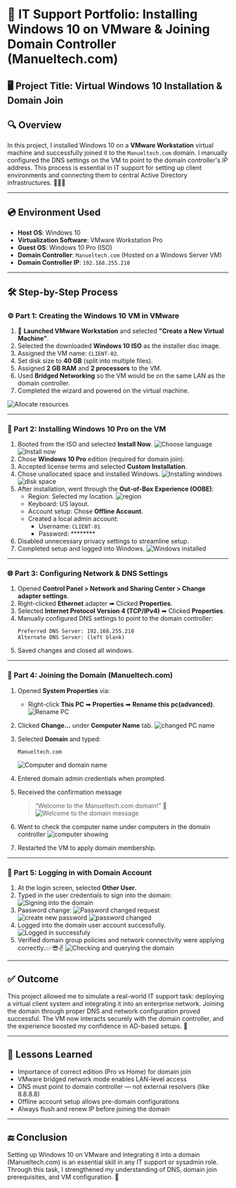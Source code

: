 # 🧰 IT Support Portfolio: Installing Windows 10 on VMware & Joining Domain Controller (Manueltech.com)

## 🖥️ Project Title: Virtual Windows 10 Installation & Domain Join

## 🔍 Overview  
In this project, I installed Windows 10 on a **VMware Workstation** virtual machine and successfully joined it to the `Manueltech.com` domain. I manually configured the DNS settings on the VM to point to the domain controller's IP address. This process is essential in IT support for setting up client environments and connecting them to central Active Directory infrastructures. 💼🧑‍💻

---

## 💿 Environment Used
- **Host OS**: Windows 10
- **Virtualization Software**: VMware Workstation Pro
- **Guest OS**: Windows 10 Pro (ISO)
- **Domain Controller**: `Manueltech.com` (Hosted on a Windows Server VM)
- **Domain Controller IP**: `192.168.255.210`

---

## 🛠️ Step-by-Step Process

### ⚙️ Part 1: Creating the Windows 10 VM in VMware

1. 🧱 **Launched VMware Workstation** and selected **"Create a New Virtual Machine"**.
2. Selected the downloaded **Windows 10 ISO** as the installer disc image.
3. Assigned the VM name: `CLIENT-02`.
4. Set disk size to **40 GB** (split into multiple files).
5. Assigned **2 GB RAM** and **2 processors** to the VM.
6. Used **Bridged Networking** so the VM would be on the same LAN as the domain controller.
7. Completed the wizard and powered on the virtual machine.

![Allocate resources](images/01a-allocated-resources.png)


---

### 💽 Part 2: Installing Windows 10 Pro on the VM

1. Booted from the ISO and selected **Install Now**.
![Choose language](images/01-choose-language.png)
![Install now](images/02-install-now.png)
3. Chose **Windows 10 Pro** edition (required for domain join).
4. Accepted license terms and selected **Custom Installation**.
5. Chose unallocated space and installed Windows.
![Installing windows](images/04-installing-windows.png)
![disk space](images/03-disk-space.png)
6. After installation, went through the **Out-of-Box Experience (OOBE)**:
   - Region: Selected my location.
   ![region](images/05-select-region.png)
   - Keyboard: US layout.
   - Account setup: Chose **Offline Account**.
   - Created a local admin account:
     - Username: `CLIENT-01`
     - Password: ********
7. Disabled unnecessary privacy settings to streamline setup.
8. Completed setup and logged into Windows.
![Windows installed](images/6-windows-10-installed.png)

---

### 🌐 Part 3: Configuring Network & DNS Settings

1. Opened **Control Panel > Network and Sharing Center > Change adapter settings**.
2. Right-clicked **Ethernet** adapter ➡ Clicked **Properties**.
3. Selected **Internet Protocol Version 4 (TCP/IPv4)** ➡ Clicked **Properties**.
4. Manually configured DNS settings to point to the domain controller:
   ```text
   Preferred DNS Server: 192.168.255.210
   Alternate DNS Server: (left blank)
   ```
5. Saved changes and closed all windows.

---

### 🔗 Part 4: Joining the Domain (Manueltech.com)

1. Opened **System Properties** via:
   - Right-click **This PC** ➡ **Properties** ➡ **Rename this pc(advanced)**.
   ![Rename PC](images/07-joining-to-DC.png)
2. Clicked **Change...** under **Computer Name** tab.
![changed PC name](images/08-change-pc-name.png)

3. Selected **Domain** and typed:
   ```text
   Manueltech.com
   ```
   ![Computer and domain name](images/09-comp-name.png)
4. Entered domain admin credentials when prompted.
5. Received the confirmation message
   > “Welcome to the Manueltech.com domain!” 🎉
   ![Welcome to the domain message](images/10-joined-domain.png)
6. Went to check the computer name under computers in the domain controller
![computer showing](images/11-computer-showing.png)
6. Restarted the VM to apply domain membership.

---

### 👤 Part 5: Logging in with Domain Account

1. At the login screen, selected **Other User**.
2. Typed in the user credentials to sign into the domain:
   ![Signing into the domain](images/12-signed-into.png)
3. Paasword change:
![Password changed request](images/13-password-change.png)
![create new password](images/14-new-password.png)
![password changed](images/15-password-changed.png)
4. Logged into the domain user account successfully.
![Logged in successfuly](images/16-welcome-screen.png)
5. Verified domain group policies and network connectivity were applying correctly.:✅😎✌
![Checking and querying the domain](images/17-checking-the-connection.png)


---

## ✅ Outcome
This project allowed me to simulate a real-world IT support task: deploying a virtual client system and integrating it into an enterprise network. Joining the domain through proper DNS and network configuration proved successful. The VM now interacts securely with the domain controller, and the experience boosted my confidence in AD-based setups. 💪

---

## 🧠 Lessons Learned
- Importance of correct edition (Pro vs Home) for domain join
- VMware bridged network mode enables LAN-level access
- DNS must point to domain controller — not external resolvers (like 8.8.8.8)
- Offline account setup allows pre-domain configurations
- Always flush and renew IP before joining the domain

---

## 🔚 Conclusion
Setting up Windows 10 on VMware and integrating it into a domain (Manueltech.com) is an essential skill in any IT support or sysadmin role. Through this task, I strengthened my understanding of DNS, domain join prerequisites, and VM configuration. 🚀
